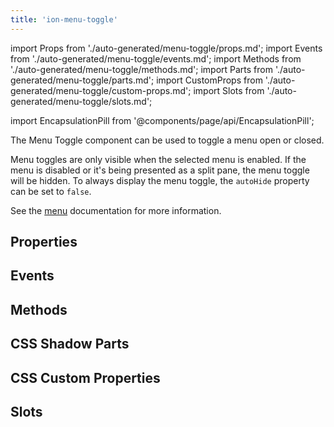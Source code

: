 ```yaml
---
title: 'ion-menu-toggle'
---
```


import Props from './auto-generated/menu-toggle/props.md';
import Events from './auto-generated/menu-toggle/events.md';
import Methods from './auto-generated/menu-toggle/methods.md';
import Parts from './auto-generated/menu-toggle/parts.md';
import CustomProps from './auto-generated/menu-toggle/custom-props.md';
import Slots from './auto-generated/menu-toggle/slots.md';

<head>
  <title>ion-menu-toggle | MenuToggle Component to Open/Close Active Menus</title>
  <meta
    name="description"
    content="The MenuToggle component can be used to toggle a menu open or closed—by default, it's only visible when the selected menu is active. Read more about usage."
  />
</head>

import EncapsulationPill from '@components/page/api/EncapsulationPill';

<EncapsulationPill type="shadow" />

The Menu Toggle component can be used to toggle a menu open or closed.

Menu toggles are only visible when the selected menu is enabled. If the menu is disabled or it's being presented as a split pane, the menu toggle will be hidden. To always display the menu toggle, the `autoHide` property can be set to `false`.

See the [menu](./menu#menu-toggle) documentation for more information.

## Properties

<Props />

## Events

<Events />

## Methods

<Methods />

## CSS Shadow Parts

<Parts />

## CSS Custom Properties

<CustomProps />

## Slots

<Slots />

